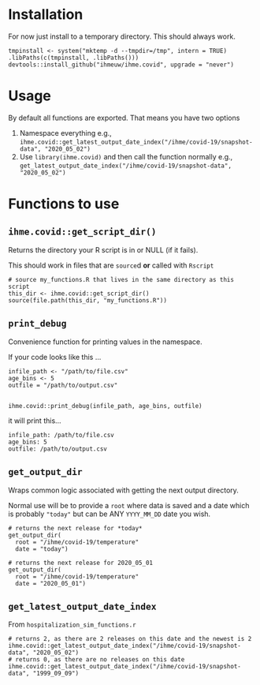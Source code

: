 # Installation

For now just install to a temporary directory. This should always work.
```
tmpinstall <- system("mktemp -d --tmpdir=/tmp", intern = TRUE)
.libPaths(c(tmpinstall, .libPaths()))
devtools::install_github("ihmeuw/ihme.covid", upgrade = "never")
```

# Usage

By default all functions are exported. That means you have two options

1. Namespace everything e.g., `ihme.covid::get_latest_output_date_index("/ihme/covid-19/snapshot-data", "2020_05_02")`
1. Use `library(ihme.covid)` and then call the function normally e.g., `get_latest_output_date_index("/ihme/covid-19/snapshot-data", "2020_05_02")`

# Functions to use

## `ihme.covid::get_script_dir()`

Returns the directory your R script is in or NULL (if it fails).

This should work in files that are `source`d **or** called with `Rscript`
```
# source my_functions.R that lives in the same directory as this script
this_dir <- ihme.covid::get_script_dir()
source(file.path(this_dir, "my_functions.R"))
```

## `print_debug`

Convenience function for printing values in the namespace.

If your code looks like this ...
```
infile_path <- "/path/to/file.csv"
age_bins <- 5
outfile = "/path/to/output.csv"


ihme.covid::print_debug(infile_path, age_bins, outfile)
```

it will print this...
```
infile_path: /path/to/file.csv
age_bins: 5
outfile: /path/to/output.csv
```

## `get_output_dir`

Wraps common logic associated with getting the next output directory.

Normal use will be to provide a `root` where data is saved and a date which is probably `"today"` but can be ANY `YYYY_MM_DD` date you wish.

```
# returns the next release for *today*
get_output_dir(
  root = "/ihme/covid-19/temperature"
  date = "today")

# returns the next release for 2020_05_01
get_output_dir(
  root = "/ihme/covid-19/temperature"
  date = "2020_05_01")
```

## `get_latest_output_date_index`

From `hospitalization_sim_functions.r`

```
# returns 2, as there are 2 releases on this date and the newest is 2
ihme.covid::get_latest_output_date_index("/ihme/covid-19/snapshot-data", "2020_05_02")
# returns 0, as there are no releases on this date
ihme.covid::get_latest_output_date_index("/ihme/covid-19/snapshot-data", "1999_09_09")
```

